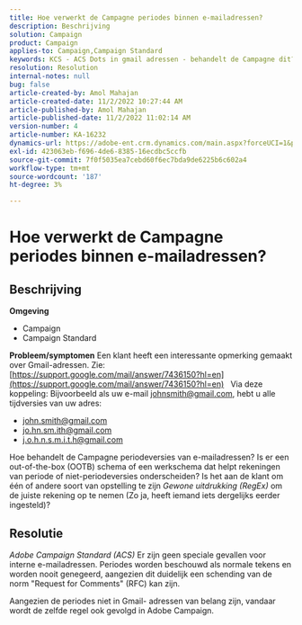 ```yaml
---
title: Hoe verwerkt de Campagne periodes binnen e-mailadressen?
description: Beschrijving
solution: Campaign
product: Campaign
applies-to: Campaign,Campaign Standard
keywords: KCS - ACS Dots in gmail adressen - behandelt de Campagne dit?
resolution: Resolution
internal-notes: null
bug: false
article-created-by: Amol Mahajan
article-created-date: 11/2/2022 10:27:44 AM
article-published-by: Amol Mahajan
article-published-date: 11/2/2022 11:02:14 AM
version-number: 4
article-number: KA-16232
dynamics-url: https://adobe-ent.crm.dynamics.com/main.aspx?forceUCI=1&pagetype=entityrecord&etn=knowledgearticle&id=74c5a6f6-985a-ed11-9561-6045bd006a22
exl-id: 423063eb-f696-4de6-8385-16ecdbc5ccfb
source-git-commit: 7f0f5035ea7cebd60f6ec7bda9de6225b6c602a4
workflow-type: tm+mt
source-wordcount: '187'
ht-degree: 3%

---
```


# Hoe verwerkt de Campagne periodes binnen e-mailadressen?

## Beschrijving

<b>Omgeving</b>
- Campaign
- Campaign Standard



<b>Probleem/symptomen</b>
Een klant heeft een interessante opmerking gemaakt over Gmail-adressen. Zie: [https://support.google.com/mail/answer/7436150?hl=en](https://support.google.com/mail/answer/7436150?hl=en)
 
Via deze koppeling: Bijvoorbeeld als uw e-mail [johnsmith@gmail.com](mailto:johnsmith@gmail.com), hebt u alle tijdversies van uw adres:

- [john.smith@gmail.com](mailto:john.smith@gmail.com)
- [jo.hn.sm.ith@gmail.com](mailto:jo.hn.sm.ith@gmail.com)
- [j.o.h.n.s.m.i.t.h@gmail.com](mailto:j.o.h.n.s.m.i.t.h@gmail.com)


Hoe behandelt de Campagne periodeversies van e-mailadressen? Is er een out-of-the-box (OOTB) schema of een werkschema dat helpt rekeningen van periode of niet-periodeversies onderscheiden? Is het aan de klant om één of andere soort van opstelling te zijn *Gewone uitdrukking (RegEx)* om de juiste rekening op te nemen (Zo ja, heeft iemand iets dergelijks eerder ingesteld)?


## Resolutie


*Adobe Campaign Standard (ACS)* Er zijn geen speciale gevallen voor interne e-mailadressen. Periodes worden beschouwd als normale tekens en worden nooit genegeerd, aangezien dit duidelijk een schending van de norm &quot;Request for Comments&quot; (RFC) kan zijn.

Aangezien de periodes niet in Gmail- adressen van belang zijn, vandaar wordt de zelfde regel ook gevolgd in Adobe Campaign.
